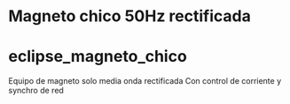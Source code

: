 # Magneto chico 50Hz rectificada
# eclipse_magneto_chico
Equipo de magneto solo media onda rectificada
Con control de corriente y synchro de red

